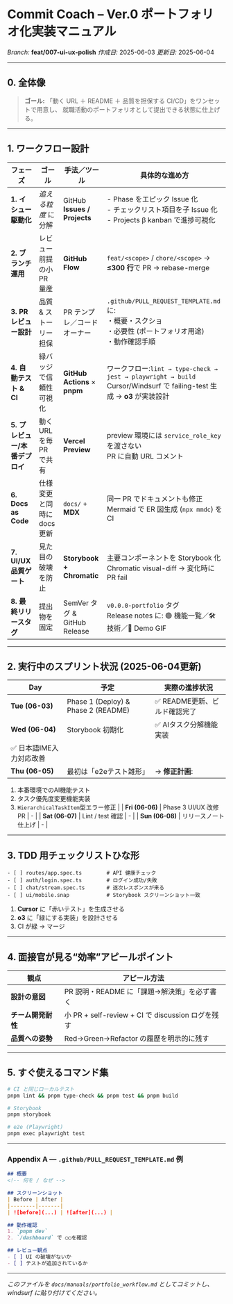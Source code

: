 # Commit Coach – Ver.0 ポートフォリオ化実装マニュアル
_Branch:_ **feat/007-ui-ux-polish**
_作成日:_ 2025-06-03
_更新日:_ 2025-06-04

---

## 0. 全体像

> **ゴール:**
> 「動く URL ＋ README ＋ 品質を担保する CI/CD」をワンセットで用意し、
> 就職活動のポートフォリオとして提出できる状態に仕上げる。

---

## 1. ワークフロー設計

| フェーズ | ゴール | 手法／ツール | 具体的な進め方 |
|----------|-------|-------------|----------------|
| **1. イシュー駆動化** | _追える粒度_ に分解 | GitHub **Issues / Projects** | - Phase をエピック Issue 化<br>- チェックリスト項目を子 Issue 化<br>- Projects β kanban で進捗可視化 |
| **2. ブランチ運用** | レビュー前提の小 PR 量産 | **GitHub Flow** | `feat/<scope>` / `chore/<scope>` → **≤300 行**で PR → rebase-merge |
| **3. PR レビュー設計** | 品質 & ストーリー担保 | PR テンプレ／コードオーナー | `.github/PULL_REQUEST_TEMPLATE.md` に:<br>・概要・スクショ<br>・必要性 (ポートフォリオ用途)<br>・動作確認手順 |
| **4. 自動テスト & CI** | 緑バッジで信頼性可視化 | **GitHub Actions** × **pnpm** | ワークフロー:`lint → type-check → jest → playwright → build`<br>Cursor/Windsurf で failing-test 生成 → **o3** が実装設計 |
| **5. プレビュー/本番デプロイ** | 動く URL を毎 PR で共有 | **Vercel Preview** | preview 環境には `service_role_key` を渡さない<br>PR に自動 URL コメント |
| **6. Docs as Code** | 仕様変更と同時に docs 更新 | `docs/` + **MDX** | 同一 PR でドキュメントも修正<br>Mermaid で ER 図生成 (`npx mmdc`) を CI |
| **7. UI/UX 品質ゲート** | 見た目の破壊を防止 | **Storybook + Chromatic** | 主要コンポーネントを Storybook 化<br>Chromatic visual-diff → 変化時に PR fail |
| **8. 最終リリースタグ** | 提出物を固定 | SemVer タグ & GitHub Release | `v0.0.0-portfolio` タグ<br>Release notes に: 🟢 機能一覧／🛠 技術／🎥 Demo GIF |

---

## 2. 実行中のスプリント状況 (2025-06-04更新)

| Day | 予定 | 実際の進捗状況 |
|-----|---------------|---------------|
| **Tue (06-03)** | Phase 1 (Deploy) & Phase 2 (README) | ✅ README更新、ビルド確認完了 |
| **Wed (06-04)** | Storybook 初期化 | ✅ AIタスク分解機能実装
✅ 日本語IME入力対応改善 |
| **Thu (06-05)** | 最初は「e2eテスト雑形」 | → **修正計画**: 
1. 本番環境でのAI機能テスト
2. タスク優先度変更機能実装
3. `HierarchicalTaskItem`型エラー修正 |
| **Fri (06-06)** | Phase 3 UI/UX 改修 PR | - |
| **Sat (06-07)** | Lint / test 確認 | - |
| **Sun (06-08)** | リリースノート仕上げ | - |

---

## 3. TDD 用チェックリストひな形

```text
- [ ] routes/app.spec.ts        # API 健康チェック
- [ ] auth/login.spec.ts        # ログイン成功/失敗
- [ ] chat/stream.spec.ts       # 逐次レスポンスが来る
- [ ] ui/mobile.snap            # Storybook スクリーンショット一致
````

1. **Cursor** に「赤いテスト」を生成させる
2. **o3** に「緑にする実装」を設計させる
3. CI が緑 → マージ

---

## 4. 面接官が見る“効率”アピールポイント

| 観点          | アピール方法                                     |
| ----------- | ------------------------------------------ |
| **設計の意図**   | PR 説明・README に「課題→解決策」を必ず書く                |
| **チーム開発耐性** | 小 PR + self-review + CI で discussion ログを残す |
| **品質への姿勢**  | Red→Green→Refactor の履歴を明示的に残す              |

---

## 5. すぐ使えるコマンド集

```bash
# CI と同じローカルテスト
pnpm lint && pnpm type-check && pnpm test && pnpm build

# Storybook
pnpm storybook

# e2e (Playwright)
pnpm exec playwright test
```

---

### Appendix A — `.github/PULL_REQUEST_TEMPLATE.md` 例

```md
## 概要
<!-- 何を / なぜ -->

## スクリーンショット
| Before | After |
|--------|-------|
| ![before](...) | ![after](...) |

## 動作確認
1. `pnpm dev`
2. `/dashboard` で ○○を確認

## レビュー観点
- [ ] UI の破壊がないか
- [ ] テストが追加されているか
```

---

*このファイルを `docs/manuals/portfolio_workflow.md` としてコミットし、
windsurf に貼り付けてください。*
